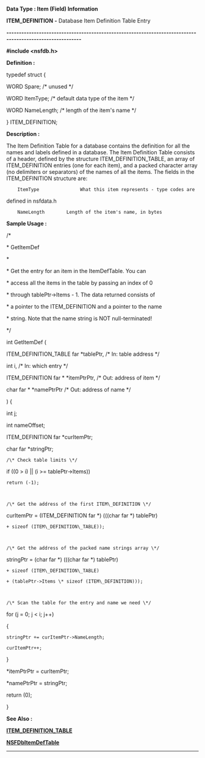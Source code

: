 




<!--
 /\* Font Definitions \*/
 @font-face
 {font-family:Courier;
 panose-1:2 7 4 9 2 2 5 2 4 4;}
@font-face
 {font-family:"Tms Rmn";
 panose-1:2 2 6 3 4 5 5 2 3 4;}
@font-face
 {font-family:Helv;
 panose-1:2 11 6 4 2 2 2 3 2 4;}
@font-face
 {font-family:"Cambria Math";
 panose-1:2 4 5 3 5 4 6 3 2 4;}
 /\* Style Definitions \*/
 p.MsoNormal, li.MsoNormal, div.MsoNormal
 {margin-top:0cm;
 margin-right:0cm;
 margin-bottom:8.0pt;
 margin-left:0cm;
 line-height:107%;
 font-size:11.0pt;
 font-family:"Calibri",sans-serif;}
.MsoChpDefault
 {font-size:11.0pt;}
.MsoPapDefault
 {margin-bottom:8.0pt;
 line-height:107%;}
 /\* Page Definitions \*/
 @page WordSection1
 {size:612.0pt 792.0pt;
 margin:72.0pt 72.0pt 72.0pt 72.0pt;}
div.WordSection1
 {page:WordSection1;}
-->




 


**Data Type : Item (Field) Information**



**ITEM\_DEFINITION** **-** Database
Item Definition Table Entry


**----------------------------------------------------------------------------------------------------------**



**#include
<nsfdb.h>**



**Definition :**



typedef struct {  

   WORD Spare;      /\* unused \*/  

   WORD ItemType;   /\* default data type of the item \*/  

   WORD NameLength; /\* length of the item's name \*/  

} ITEM\_DEFINITION;


 


**Description :**



The Item
Definition Table for a database contains the definition for all the names and
labels defined in a database.  The Item Definition Table consists of a header,
defined by the structure ITEM\_DEFINITION\_TABLE, an array of ITEM\_DEFINITION
entries (one for each item), and a packed character array (no delimiters or
separators) of the names of all the items.  The fields in the ITEM\_DEFINITION
structure are:  

  

        ItemType               What this item represents - type codes are
defined in nsfdata.h  

        NameLength        Length of the item's name, in bytes  

  




 **Sample Usage :**


/\*  

 \*         GetItemDef  

 \*  

 \*  Get the entry for an item in the ItemDefTable.  You can  

 \*  access all the items in the table by passing an index of 0  

 \*  through tablePtr->Items - 1.  The data returned consists of  

 \*  a pointer to the ITEM\_DEFINITION and a pointer to the name  

 \*  string.  Note that the name string is NOT null-terminated!  

 \*/  

  

int GetItemDef (  

   ITEM\_DEFINITION\_TABLE far \*tablePtr,  /\* In: table address \*/  

   int             i,                           /\* In: which entry \*/  

   ITEM\_DEFINITION far \* \*itemPtrPtr,    /\* Out: address of item \*/  

   char            far \* \*namePtrPtr     /\* Out: address of name \*/  

) {  

   int             j;  

   int             nameOffset;  

   ITEM\_DEFINITION far \*curItemPtr;  

   char            far \*stringPtr;  

  

    /\* Check table limits \*/  

   if ((0 > i) || (i >= tablePtr->Items))  

    return (-1);  

  

    /\* Get the address of the first ITEM\_DEFINITION \*/  

   curItemPtr = (ITEM\_DEFINITION far \*) (((char far \*) tablePtr)  

    + sizeof (ITEM\_DEFINITION\_TABLE));  

  

    /\* Get the address of the packed name strings array \*/  

   stringPtr = (char far \*) (((char far \*) tablePtr)  

    + sizeof (ITEM\_DEFINITION\_TABLE)  

    + (tablePtr->Items \* sizeof (ITEM\_DEFINITION)));  

      

    /\* Scan the table for the entry and name we need \*/  

   for (j = 0; j < i; j++)  

   {  

    stringPtr += curItemPtr->NameLength;  

    curItemPtr++;  

   }  

      

   \*itemPtrPtr = curItemPtr;  

   \*namePtrPtr = stringPtr;  

      

   return (0);  

}


 **See Also :**


**[ITEM\_DEFINITION\_TABLE](ITEM_DEFINITION_TABLE.md)**


**[NSFDbItemDefTable](NSFDbItemDefTable.md)**



----------------------------------------------------------------------------------------------------------


 





